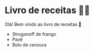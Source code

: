 # Livro de receitas 🧑‍🍳  

Olá! Bem vindo ao livro de receitas :wave:

- Strogonoff de frango
- Pavê 
- Bolo de cenoura

